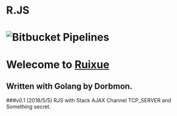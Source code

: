 # R.JS
# ![Bitbucket Pipelines](https://img.shields.io/bitbucket/pipelines/atlassian/adf-builder-javascript.svg?style=for-the-badge)
# Welecome to [Ruixue](https://rxues.site "Ruixue")
## Written with Golang by Dorbmon.
###v0.1 (2018/5/5)
RJS with Stack AJAX Channel TCP_SERVER and Something secret.